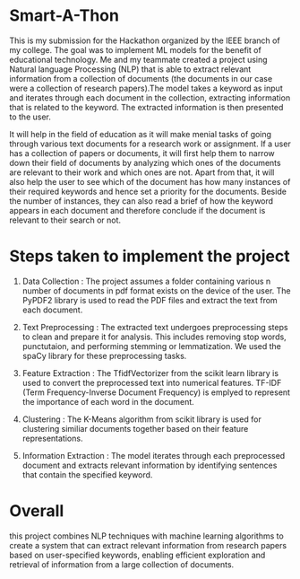 # Smart-A-Thon
This is my submission for the Hackathon organized by the IEEE branch of my college. The goal was to implement ML models for the benefit of educational technology. Me and my teammate created a project using Natural language Processing (NLP) that is able to extract relevant information from a collection of documents (the documents in our case were a collection of research papers).The model takes a keyword as input and iterates through each document in the collection, extracting information that is related to the keyword. The extracted information is then presented to the user.

It will help in the field of education as it will make menial tasks of going through various text documents for a research work or assignment. If a user has a collection of papers or documents, it will first help them to narrow down their field of documents by analyzing which ones of the documents are relevant to their work and which ones are not. Apart from that, it will also help the user to see which of the document has how many instances of their required keywords and hence set a priority for the documents. Beside the number of instances, they can also read a brief of how the keyword appears in each document and therefore conclude if the document is relevant to their search or not. 

# Steps taken to implement the project 

1. Data Collection : The project assumes a folder containing various n number of documents in pdf format exists on the device of the user. The PyPDF2 library is used to read the PDF files and extract the text from each document.

2. Text Preprocessing : The extracted text undergoes preprocessing steps to clean and prepare it for analysis. This includes removing stop words, punctutaion, and performing stemming or lemmatization. We used the spaCy library for these preprocessing tasks.

3. Feature Extraction : The TfidfVectorizer from the scikit learn library is used to convert the preprocessed text into numerical features. TF-IDF (Term Frequency-Inverse Document Frequency) is emplyed to represent the importance of each word in the document.

4. Clustering : The K-Means algorithm from scikit library is used for clustering similiar documents together based on their feature representations.

5. Information Extraction : The model iterates through each preprocessed document and extracts relevant information by identifying sentences that contain the specified keyword.

# Overall
this project combines NLP techniques with machine learning algorithms to create a system that can extract relevant information from research papers based on user-specified keywords, enabling efficient exploration and retrieval of information from a large collection of documents.
